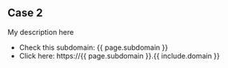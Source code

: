 
## Case 2
My description here
- Check this subdomain: {{ page.subdomain }}
- Click here: https://{{ page.subdomain }}.{{ include.domain }}